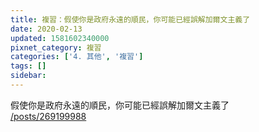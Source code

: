 ```yaml
---
title: 複習：假使你是政府永遠的順民，你可能已經誤解加爾文主義了
date: 2020-02-13
updated: 1581602340000
pixnet_category: 複習
categories: ['4. 其他', '複習']
tags: []
sidebar: 
---
```


<p>假使你是政府永遠的順民，你可能已經誤解加爾文主義了<br/>
<a href="/posts/269199988" target="_blank">/posts/269199988</a></p>
<p> </p>

